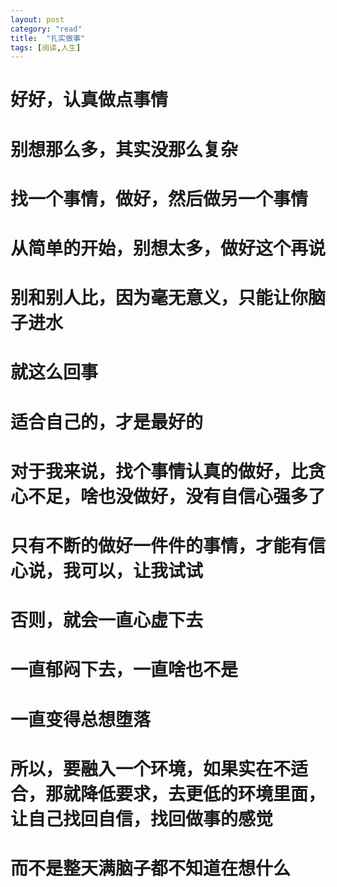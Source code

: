 ```yaml
---
layout: post
category: "read"
title:  "扎实做事"
tags: [阅读,人生]
---
```

# 好好，认真做点事情
# 别想那么多，其实没那么复杂

# 找一个事情，做好，然后做另一个事情
# 从简单的开始，别想太多，做好这个再说
# 别和别人比，因为毫无意义，只能让你脑子进水
# 就这么回事
# 适合自己的，才是最好的
# 对于我来说，找个事情认真的做好，比贪心不足，啥也没做好，没有自信心强多了
# 只有不断的做好一件件的事情，才能有信心说，我可以，让我试试
# 否则，就会一直心虚下去
# 一直郁闷下去，一直啥也不是
# 一直变得总想堕落
# 所以，要融入一个环境，如果实在不适合，那就降低要求，去更低的环境里面，让自己找回自信，找回做事的感觉
# 而不是整天满脑子都不知道在想什么


